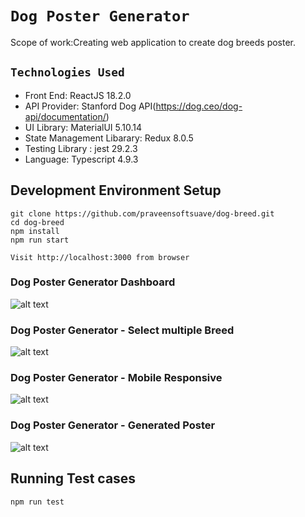 # `Dog Poster Generator`

Scope of work:Creating web application to create dog breeds poster.
## `Technologies Used`
* Front End: ReactJS 18.2.0
* API Provider: Stanford Dog API(https://dog.ceo/dog-api/documentation/)
* UI Library: MaterialUI 5.10.14
* State Management Libarary: Redux 8.0.5
* Testing Library : jest 29.2.3
* Language: Typescript 4.9.3

## Development Environment Setup
```
git clone https://github.com/praveensoftsuave/dog-breed.git
cd dog-breed
npm install
npm run start

Visit http://localhost:3000 from browser
```
### Dog Poster Generator Dashboard
![alt text](https://firebasestorage.googleapis.com/v0/b/dog-breed-676e0.appspot.com/o/breeds%20selection.png?alt=media&token=382e80df-6fee-4b90-9478-7193f449820c)

### Dog Poster Generator - Select multiple Breed
![alt text](https://firebasestorage.googleapis.com/v0/b/gitimage-2363e.appspot.com/o/breeds%20selection.png?alt=media&token=a388bc8b-1abe-4f05-b593-6e88e1228e63)

### Dog Poster Generator - Mobile Responsive
![alt text](https://firebasestorage.googleapis.com/v0/b/dog-breed-676e0.appspot.com/o/mobile%20responsive.png?alt=media&token=a6225be1-c229-4ad5-8701-476a09f18aa7)

### Dog Poster Generator - Generated Poster
![alt text](https://firebasestorage.googleapis.com/v0/b/dog-breed-676e0.appspot.com/o/generated%20poster.png?alt=media&token=72613922-4525-4efc-ad88-b43b3abd0171)

## Running Test cases
```
npm run test
```
